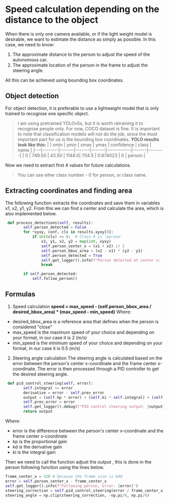 # Speed calculation depending on the distance to the object
When there is only one camera available, or if the light weight model is desirable, we want to estimate the distance as simply as possible.
In this case, we need to know:
1. The approximate distance to the person to adjust the speed of the autonomous car.
2. The approximate location of the person in the frame to adjust the steering angle.

All this can be achieved using bounding box coordinates.

## Object detection
For object detection, it is preferable to use a lightweight model that is only trained to recognise one specific object.
> I am using pretrained YOLOv5s, but it is worth retraining it to recognise people only. For now, COCO dataset is fine.
It is important to note that classification models will not do the job, since the most important part for us is the bounding box coordinates.
**YOLO results look like this:**
|   | xmin   | ymin  | xmax  | ymax  | confidence | class | name   |
|---|--------|-------|-------|-------|------------|-------|--------|
| 0 | 749.50 | 43.50 | 1148.0| 704.5 | 0.874023   | 0     | person |

Now we need to extract first 4 values for future calculations.
> You can use eiher class number - 0 for person, or class name.
## Extracting coordinates and finding area
The following function extracts the coordinates and save them in variables x1, x2, y1, y2.
From this we can find a center and calculate the area, which is also implemented below.
```python
 def process_detections(self, results):
        self.person_detected = False
        for *xyxy, conf, cls in results.xyxy[0]:
            if int(cls) == 0:  # Class 0 is 'person' 
                x1, y1, x2, y2 = map(int, xyxy)
                self.person_center_x = (x1 + x2) // 2
                self.person_bbox_area = (x2 - x1) * (y2 - y1)
                self.person_detected = True
                self.get_logger().info(f"Person detected at center x: {self.person_center_x}, bbox area: {self.person_bbox_area}")
                break

        if self.person_detected:
            self.follow_person()
```
## Formulas
1. Speed calculation
**speed = max_speed - (self.person_bbox_area / desired_bbox_area) * (max_speed - min_speed)**
Where:
- desired_bbox_area is a reference area that defines when the person is considered "close"
- max_speed is the maximum speed of your choice and depending on your format, in our case it is 2 (m/s) 
- min_speed is the minimum speed of your choice and depending on your format, in our case it is 0.5 (m/s)

2. Steering angle calculation
The steering angle is calculated based on the error between the person's center x-coordinate and the frame center x-coordinate. 
The error is then processed through a PID controller to get the desired steering angle.
```python
 def pid_control_steering(self, error):
        self.integral += error
        derivative = error - self.prev_error
        output = (self.kp * error) + (self.ki * self.integral) + (self.kd * derivative)
        self.prev_error = error
        self.get_logger().debug(f"PID control steering output: {output}")
        return output
```
Where:
- error is the difference between the person's center x-coordinate and the frame center x-coordinate
- kp is the proportional gain
- kd is the derivative gain
- ki is the integral gain

Then we need to call the function adjust the output , this is done in the person following function using the lines below.
```python
frame_center_x = 320 # because the frame size is 640
error = self.person_center_x - frame_center_x
self.get_logger().info(f"Following person, error: {error}")
steering_correction = self.pid_control_steering(error / frame_center_x)
steering_angle = np.clip(steering_correction, -np.pi/6, np.pi/6)
```